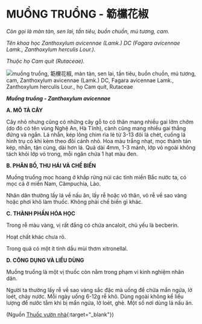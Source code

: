 # MUỒNG TRUỔNG - 簕欓花椒

*Còn gọi là màn tàn, sen lai, tần tiêu, buồn chuồn, mú tương, cam.*

*Tên khoa học Zanthoxylum avicennae (Lamk.) DC (Fagara avicennae Lamk., Zanthoxylum herculis Lour.).*

*Thuộc họ Cam quít (Rutaceae).*

![muồng truổng, 簕欓花椒, màn tàn, sen lai, tần tiêu, buồn chuồn, mú tương, cam, Zanthoxylum avicennae \(Lamk.\) DC, Fagara avicennae Lamk., Zanthoxylum herculis Lour., họ Cam quít, Rutaceae](/imgs/caythuoc/dtl/muong-truong.jpg)

***Muồng truổng - Zanthoxylum avicennae***

**A. MÔ TẢ CÂY**

Cây nhỏ nhưng cũng có những cây gỗ to có thân mang nhiều gai lởm chởm (do đó có tên vùng Nghệ An, Hà Tĩnh), cành cũng mang nhiều gai thẳng đứng và ngắn. Lá nhẵn, kép lông chim rìa lẻ từ 3-13 đôi lá chét, cuống lá hình trụ có khi kèm theo đôi cánh nhỏ. Hoa màu trắng nhạt, mọc thành tán kép, nhẵn, tận cùng, dài hơn lá. Quả dài 4mm, 1-3 mảnh, lớp vỏ ngoài không tách khỏi lớp vỏ trong, mỗi ngăn chứa 1 hạt màu đen.

**B. PHÂN BỐ, THU HÁI VÀ CHẾ BIẾN**

Muồng truổng mọc hoang ở khắp rừng núi các tỉnh miền Bắc nước ta, có mọc cả ở miền Nam, Cămpuchia, Lào.

Nhân dân thường lấy lá về nấu ăn, lấy rễ hoặc vỏ thân, vỏ rễ về sao vàng hoặc phơi khô làm thuốc. Không phải chế biến gì khác.

**C. THÀNH PHẦN HÓA HỌC**

Trong rễ màu vàng, vị rất đắng có chứa ancaloit, chủ yếu là becberin.

Hoạt chất khác chưa rõ.

Trong quả có một ít tinh dầu mùi thơm xitronellal.

**D. CÔNG DỤNG VÀ LIỀU DÙNG**

Muồng truổng là một vị thuốc còn nằm trong phạm vi kinh nghiệm nhân dân.

Người ta thường lấy rễ về sao vàng sắc đặc mà uống để chữa mẩn ngứa, lở loét, chảy nước. Mỗi ngày uống 6-12g rễ khô. Dùng ngoài không kể liều lượng để nước tắm khi bị mẩn ngứa, lở loét, ghẻ. Một số nơi dùng lá nấu ăn.


(Nguồn [Thuốc vườn nhà](http://thuocvuonnha.com){:target="_blank"})